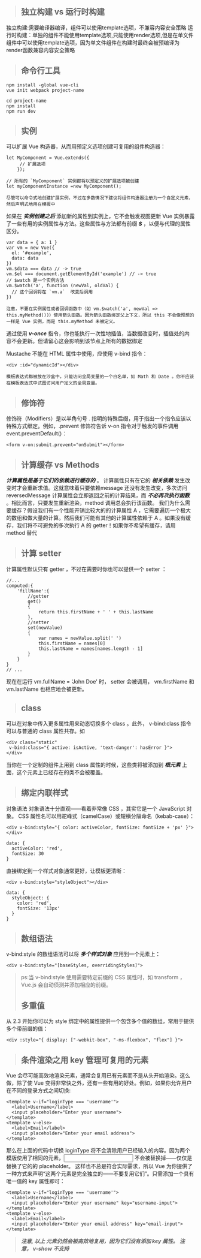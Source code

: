 > ## 独立构建 vs 运行时构建
独立构建:需要编译器编译，组件可以使用template选项，不兼容内容安全策略
运行时构建：单独的组件不能使用template选项,只能使用render选项,但是在单文件组件中可以使用template选项，因为单文件组件在构建时最终会被预编译为render函数兼容内容安全策略
>
> ## 命令行工具
>
	npm install -global vue-cli
	vue init webpack project-name

	cd project-name
	npm install
	npm run dev
>
> ## 实例
可以扩展 Vue 构造器，从而用预定义选项创建可复用的组件构造器：
>
	let MyComponent = Vue.extends({
		 // 扩展选项
		});

	// 所有的 `MyComponent` 实例都将以预定义的扩展选项被创建
	let myComponentInstance =new MyComponent();

	尽管可以命令式地创建扩展实例，不过在多数情况下建议将组件构造器注册为一个自定义元素，然后声明式地用在模板中
>
如果在 __*实例创建之后*__ 添加新的属性到实例上，它不会触发视图更新
 Vue 实例暴露了一些有用的实例属性与方法。这些属性与方法都有前缀 __*$*__ ，以便与代理的属性区分。
 >
 	var data = { a: 1 }
	var vm = new Vue({
	  el: '#example',
	  data: data
	})
	vm.$data === data // -> true
	vm.$el === document.getElementById('example') // -> true
	// $watch 是一个实例方法
	vm.$watch('a', function (newVal, oldVal) {
	  // 这个回调将在 `vm.a`  改变后调用
	})
>
>
	注意，不要在实例属性或者回调函数中（如 vm.$watch('a', newVal => this.myMethod())）使用箭头函数。因为箭头函数绑定父上下文，所以 this 不会像预想的一样是 Vue 实例，而是 this.myMethod 未被定义。
通过使用 __*v-once*__  指令，你也能执行一次性地插值，当数据改变时，插值处的内容不会更新。但请留心这会影响到该节点上所有的数据绑定
>
Mustache 不能在 HTML 属性中使用，应使用 v-bind 指令：
>
	<div :id="dynamicId"></div>
>
	模板表达式都被放在沙盒中，只能访问全局变量的一个白名单，如 Math 和 Date 。你不应该在模板表达式中试图访问用户定义的全局变量。
>
> ## 修饰符
修饰符（Modifiers）是以半角句号 . 指明的特殊后缀，用于指出一个指令应该以特殊方式绑定。例如，.prevent 修饰符告诉 v-on 指令对于触发的事件调用 event.preventDefault()：
>
	<form v-on:submit.prevent="onSubmit"></form>
>
> ## 计算缓存 vs Methods
 __*计算属性是基于它们的依赖进行缓存的*__ 。 计算属性只有在它的 __*相关依赖*__ 发生改变时才会重新求值。这就意味着只要依赖message 还没有发生改变，多次访问 reversedMessage 计算属性会立即返回之前的计算结果，而 __*不必再次执行函数*__ 。相比而言，只要发生重新渲染，method 调用总会执行该函数。
我们为什么需要缓存？假设我们有一个性能开销比较大的的计算属性 A ，它需要遍历一个极大的数组和做大量的计算。然后我们可能有其他的计算属性依赖于 A 。如果没有缓存，我们将不可避免的多次执行 A 的 getter！如果你不希望有缓存，请用 method 替代
>
> ## 计算 setter
计算属性默认只有 getter ，不过在需要时你也可以提供一个 setter ：
>
	//...
	computed:{
		'fillName':{
			//getter
			get()
			{
				return this.firstName + ' ' + this.lastName
			},
			//setter
			set(newValue)
			{
				var names = newValue.split(' ')
			    this.firstName = names[0]
			    this.lastName = names[names.length - 1]
			}
		}
	}
	// ...
>
现在在运行 vm.fullName = 'John Doe' 时， setter 会被调用， vm.firstName 和 vm.lastName 也相应地会被更新。
>
> ## class
可以在对象中传入更多属性用来动态切换多个 class 。此外， v-bind:class 指令可以与普通的 class 属性共存。如
>
	<div class="static"
     v-bind:class="{ active: isActive, 'text-danger': hasError }">
	</div>
	
当你在一个定制的组件上用到 class 属性的时候，这些类将被添加到 __*根元素*__ 上面，这个元素上已经存在的类不会被覆盖。

> ## 绑定内联样式
>
对象语法
对象语法十分直观——看着非常像 CSS ，其实它是一个 JavaScript 对象。 CSS 属性名可以用驼峰式（camelCase）或短横分隔命名（kebab-case）：
>
	<div v-bind:style="{ color: activeColor, fontSize: fontSize + 'px' }"></div>
>
	data: {
	  activeColor: 'red',
	  fontSize: 30
	}
>
直接绑定到一个样式对象通常更好，让模板更清晰：
>
	<div v-bind:style="styleObject"></div>
>
	data: {
	  styleObject: {
	    color: 'red',
	    fontSize: '13px'
	  }
	}
>
> ## 数组语法
v-bind:style 的数组语法可以将 __*多个样式对象*__ 应用到一个元素上：
>
	<div v-bind:style="[baseStyles, overridingStyles]">
>ps:当 v-bind:style 使用需要特定前缀的 CSS 属性时，如 transform ，Vue.js 会自动侦测并添加相应的前缀。
>
> ## 多重值
>
从 2.3 开始你可以为 style 绑定中的属性提供一个包含多个值的数组，常用于提供多个带前缀的值：
>
	<div :style="{ display: ["-webkit-box", "-ms-flexbox", "flex"] }">

> ## 条件渲染之用 key 管理可复用的元素
Vue 会尽可能高效地渲染元素，通常会复用已有元素而不是从头开始渲染。这么做，除了使 Vue 变得非常快之外，还有一些有用的好处。例如，如果你允许用户在不同的登录方式之间切换:
>
	<template v-if="loginType === 'username'">
	  <label>Username</label>
	  <input placeholder="Enter your username">
	</template>
	<template v-else>
	  <label>Email</label>
	  <input placeholder="Enter your email address">
	</template>
那么在上面的代码中切换 loginType 将不会清除用户已经输入的内容。因为两个模版使用了相同的元素，<input> 不会被替换掉——仅仅是替换了它的的 placeholder。
这样也不总是符合实际需求，所以 Vue 为你提供了一种方式来声明“这两个元素是完全独立的——不要复用它们”。只需添加一个具有唯一值的 key 属性即可：
>
	<template v-if="loginType === 'username'">
	  <label>Username</label>
	  <input placeholder="Enter your username" key="username-input">
	</template>
	<template v-else>
	  <label>Email</label>
	  <input placeholder="Enter your email address" key="email-input">
	</template>
> __*注意, 以上<label> 元素仍然会被高效地复用，因为它们没有添加 key 属性。*__
> __*注意， v-show 不支持 <template> 语法，也不支持 v-else。*__
v-if 是“真正的”条件渲染，因为它会确保在切换过程中条件块内的事件监听器和子组件适当地被 __*销毁和重建*__。
v-if 也是 __*惰性*__ 的：如果在初始渲染时条件为假，则什么也不做——直到条件第一次变为真时，才会开始渲染条件块。
相比之下， v-show 就简单得多——不管初始条件是什么，元素总是会被渲染，并且只是简单地基于 CSS 进行切换。
一般来说， v-if 有更高的切换开销，而 v-show 有更高的初始渲染开销。因此，如果需要非常频繁地切换，则使用 v-show 较好；如果在运行时条件不太可能改变，则使用 v-if 较好。
>当 v-if 与 v-for 一起使用时，v-for 具有比 v-if 更高的优先级。

> ##列表渲染
在 v-for 块中，我们 __*拥有对父作用域属性的完全访问权限*__。v-for 还支持一个可选的第二个参数为当前项的索引
>
	<ul id="example-2">
	  <li v-for="(item, index) in items">
	    {{ parentMessage }} - {{ index }} - {{ item.message }}
	  </li>
	</ul>
>可以用 of 替代 in 作为分隔符，因为它是最接近 JavaScript 迭代器的语法
>
	(item, index) of items
> ## 对象迭代 v-for
>
	<ul id="repeat-object" class="demo">
	  <li v-for="value in object">
	    {{ value }}
	  </li>
	</ul>
	new Vue({
	  el: '#repeat-object',
	  data: {
	    object: {
	      FirstName: 'John',
	      LastName: 'Doe',
	      Age: 30
	    }
	  }
	})
	
可以提供第二个的参数为 __*键名*__ ：
>
	<div v-for="(value, key) in object">
	  {{ key }} : {{ value }}
	</div>
第三个参数为 __*索引*__：
>
	<div v-for="(value, key, index) in object">
	  {{ index }}. {{ key }} : {{ value }}
	</div>
> __*在遍历对象时，是按 Object.keys() 的结果遍历，但是不能保证它的结果在不同的 JavaScript 引擎下是一致的。*__
>
> ## 注意事项
由于 JavaScript 的限制， Vue 不能检测以下变动的数组：
1.当你利用索引直接设置一个项时，例如： vm.items[indexOfItem] = newValue
2.当你修改数组的长度时，例如： vm.items.length = newLength
为了解决第一类问题，以下两种方式都可以实现和 vm.items[indexOfItem] = newValue 相同的效果， 同时也将触发状态更新：
>
	// Vue.set
	Vue.set(example1.items, indexOfItem, newValue)
>
	// Array.prototype.splice`
	example1.items.splice(indexOfItem, 1, newValue)
为了解决第二类问题，你也同样可以使用 splice：
>
	example1.items.splice(newLength)
>
> ## 事件处理器
有时也需要在内联语句处理器中访问原生 DOM 事件。可以用特殊变量 __*$event*__ 把它传入方法：
>
	<button v-on:click="warn('Form cannot be submitted yet.', $event)">Submit</button>
>
	// ...
	methods: {
	  warn: function (message, event) {
	    // 现在我们可以访问原生事件对象
	    if (event) event.preventDefault()
	    alert(message)
	  }
	}
>
>self事件修饰符
	<!-- 只当事件在该元素本身（而不是子元素）触发时触发回调 -->
	<div v-on:click.self="doThat">...</div>

> ## 表单控件
复选框
单个勾选框，__*逻辑值*__：
>
	<input type="checkbox" id="checkbox" v-model="checked">
	<label for="checkbox">{{ checked }}</label>
多个勾选框，绑定到同一个数组：
>
	<input type="checkbox" id="jack" value="Jack" v-model="checkedNames">
	<label for="jack">Jack</label>
	<input type="checkbox" id="john" value="John" v-model="checkedNames">
	<label for="john">John</label>
	<input type="checkbox" id="mike" value="Mike" v-model="checkedNames">
	<label for="mike">Mike</label>
	<br>
	<span>Checked names: {{ checkedNames }}</span>
>
	new Vue({
	  el: '...',
	  data: {
	    checkedNames: []
	  }
	})
	//选中的复选框的value值会添加到绑定的数组里面，取消选择则会移除对应的value
单选按钮
v-model的值是选中的按钮的value值
单选择列表
v-model指令绑定在select元素上，其值为选中的option的value值
多选列表
v-model值未一个数组，包含选中的option的value值。

> ## 绑定 value
复选框
>
	<input
	  type="checkbox"
	  v-model="toggle"
	  :true-value="a"
	  :false-value="b"
	>
>
	// 当选中时
	vm.toggle === vm.a
	// 当没有选中时
	vm.toggle === vm.b
单选按钮
>
	input type="radio" v-model="pick" v-bind:value="a">
	// 当选中时
	vm.pick === vm.a
选择列表设置
>
	<select v-model="selected">
	    <!-- 内联对象字面量 -->
	  <option v-bind:value="{ number: 123 }">123</option>
	</select>
>
	// 当选中时
	typeof vm.selected // -> 'object'
	vm.selected.number // -> 123
> ### 修饰符
.lazy ,.number ,.trim

>
> ## 组件
1.全局注册
>
	Vue.component('component-name', {
	  // 选项
	})
ps:要确保在初始化父组件实例 之前 注册了组件
2.局部注册
通过使用组件实例选项注册，可以使组件仅在另一个实例/组件的作用域中可用：
>
	var Child = {
	  template: '<div>A custom component!</div>'
	}
	new Vue({
	  // ...
	  components: {
	    // <my-component> 将只在父模板可用
	    'my-component': Child
	  }
	})

	这种封装也适用于其它可注册的 Vue 功能，如指令。

特殊的 __*is*__ 属性
>
	<table>
  		<my-row>...</my-row>
	</table>
	//自定义组件以上用法无效，应该使用下面的变通使用方法
	<table>
	  <tr is="my-row"></tr>
	</table>
如果您使用来自以下来源之一的字符串模板，这些限制将不适用：
-<script type="text/x-template">
-JavaScript内联模版字符串
-.vue 组件
ps:组件中的data选项必须是一个函数

*注意在 JavaScript 中对象和数组是引用类型，指向同一个内存空间，如果 prop 是一个对象或数组，在子组件内部改变它会影响父组件的状态。*
props验证
>
	Vue.component('example', {
	  props: {
	    // 基础类型检测 （`null` 意思是任何类型都可以）
	    propA: Number,
	    // 多种类型
	    propB: [String, Number],
	    // 必传且是字符串
	    propC: {
	      type: String,
	      required: true
	    },
	    // 数字，有默认值
	    propD: {
	      type: Number,
	      default: 100
	    },
	    // 数组／对象的默认值应当由一个工厂函数返回
	    propE: {
	      type: Object,
	      default: function () {
	        return { message: 'hello' }
	      }
	    },
	    // 自定义验证函数
	    propF: {
	      validator: function (value) {
	        return value > 10
	      }
	    }
	  }
	})